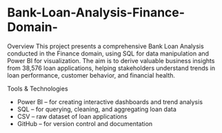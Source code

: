 # Bank-Loan-Analysis-Finance-Domain-

 Overview
This project presents a comprehensive Bank Loan Analysis conducted in the Finance domain, using SQL for data manipulation and Power BI for visualization. The aim is to derive valuable business insights from 38,576 loan applications, helping stakeholders understand trends in loan performance, customer behavior, and financial health.

 Tools & Technologies
- Power BI – for creating interactive dashboards and trend analysis
- SQL – for querying, cleaning, and aggregating loan data
- CSV – raw dataset of loan applications
- GitHub – for version control and documentation
